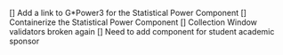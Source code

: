 [] Add a link to G*Power3 for the Statistical Power Component
[] Containerize the Statistical Power Component
[] Collection Window validators broken again
[] Need to add component for student academic sponsor

